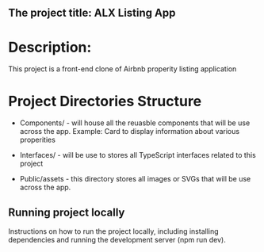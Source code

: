 ## The project title: ALX Listing App

# Description:
This project is a front-end clone of Airbnb properity listing application

# Project Directories Structure
* Components/ - will house all the reuasble components that will be use across the app. Example: Card to display information about various properities
 
* Interfaces/ - will be use to stores all TypeScript interfaces related to this project

* Public/assets - this directory stores all images or SVGs that will be use across the app.

## Running project locally
Instructions on how to run the project locally, including installing dependencies and running the development server (npm run dev).


